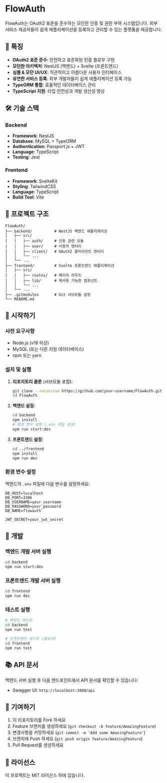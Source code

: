 # FlowAuth

FlowAuth는 OAuth2 표준을 준수하는 모던한 인증 및 권한 부여 시스템입니다. 외부 서비스 제공자들이 쉽게 애플리케이션을 등록하고 관리할 수 있는 플랫폼을 제공합니다.

## 🚀 특징

- **OAuth2 표준 준수**: 안전하고 표준화된 인증 플로우 구현
- **모던한 아키텍처**: NestJS (백엔드) + Svelte (프론트엔드)
- **심플 & 모던 UI/UX**: 직관적이고 아름다운 사용자 인터페이스
- **유연한 서비스 등록**: 외부 개발자들이 쉽게 애플리케이션 등록 가능
- **TypeORM 통합**: 효율적인 데이터베이스 관리
- **TypeScript 지원**: 타입 안전성과 개발 생산성 향상

## 🛠 기술 스택

### Backend

- **Framework**: NestJS
- **Database**: MySQL + TypeORM
- **Authentication**: Passport.js + JWT
- **Language**: TypeScript
- **Testing**: Jest

### Frontend

- **Framework**: SvelteKit
- **Styling**: TailwindCSS
- **Language**: TypeScript
- **Build Tool**: Vite

## 📁 프로젝트 구조

```
FlowAuth/
├── backend/          # NestJS 백엔드 애플리케이션
│   ├── src/
│   │   ├── auth/     # 인증 관련 모듈
│   │   ├── user/     # 사용자 엔티티
│   │   ├── client/   # OAuth2 클라이언트 엔티티
│   │   └── ...
│   └── ...
├── frontend/         # Svelte 프론트엔드 애플리케이션
│   ├── src/
│   │   ├── routes/   # 페이지 라우트
│   │   ├── lib/      # 재사용 가능한 컴포넌트
│   │   └── ...
│   └── ...
├── .gitmodules       # Git 서브모듈 설정
└── README.md
```

## 🚀 시작하기

### 사전 요구사항

- Node.js (v18 이상)
- MySQL (또는 다른 지원 데이터베이스)
- npm 또는 yarn

### 설치 및 실행

1. **리포지토리 클론** (서브모듈 포함):

   ```bash
   git clone --recursive https://github.com/your-username/FlowAuth.git
   cd FlowAuth
   ```

2. **백엔드 설정**:

   ```bash
   cd backend
   npm install
   # 환경 변수 설정 (.env 파일 생성)
   npm run start:dev
   ```

3. **프론트엔드 설정**:
   ```bash
   cd ../frontend
   npm install
   npm run dev
   ```

### 환경 변수 설정

백엔드의 `.env` 파일에 다음 변수를 설정하세요:

```env
DB_HOST=localhost
DB_PORT=3306
DB_USERNAME=your_username
DB_PASSWORD=your_password
DB_NAME=flowauth

JWT_SECRET=your_jwt_secret
```

## 🔧 개발

### 백엔드 개발 서버 실행

```bash
cd backend
npm run start:dev
```

### 프론트엔드 개발 서버 실행

```bash
cd frontend
npm run dev
```

### 테스트 실행

```bash
# 백엔드 테스트
cd backend
npm run test

# 프론트엔드 테스트 (필요시)
cd frontend
npm run test
```

## 📚 API 문서

백엔드 서버 실행 후 다음 엔드포인트에서 API 문서를 확인할 수 있습니다:

- Swagger UI: `http://localhost:3000/api`

## 🤝 기여하기

1. 이 리포지토리를 Fork 하세요
2. Feature 브랜치를 생성하세요 (`git checkout -b feature/AmazingFeature`)
3. 변경사항을 커밋하세요 (`git commit -m 'Add some AmazingFeature'`)
4. 브랜치에 Push 하세요 (`git push origin feature/AmazingFeature`)
5. Pull Request를 생성하세요

## 📄 라이선스

이 프로젝트는 MIT 라이선스 하에 있습니다.
